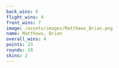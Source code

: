 ```yaml
---
back_wins: 6
flight_wins: 4
front_wins: 7
image: /assets/images/Matthews_Brian.png
name: Matthews, Brian
overall_wins: 4
points: 23
rounds: 28
skins: 2
---
```

